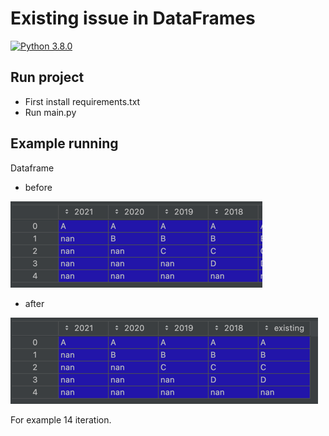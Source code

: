 # Existing issue in DataFrames
[![Python 3.8.0](https://img.shields.io/badge/python-3.8-blue.svg)](https://www.python.org/downloads/release/)

## Run project
* First install requirements.txt
* Run main.py

## Example running
Dataframe
* before 

![img_2.png](img_2.png)

* after

![img.png](img.png)

For example 14 iteration.